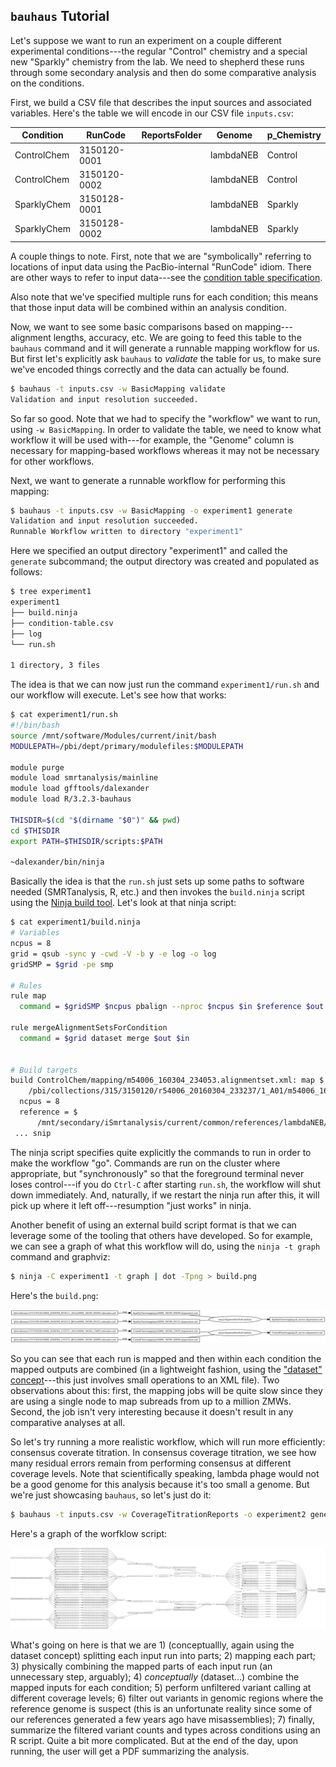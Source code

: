 
## `bauhaus` Tutorial

Let's suppose we want to run an experiment on a couple different
experimental conditions---the regular "Control" chemistry and a
special new "Sparkly" chemistry from the lab.  We need to shepherd
these runs through some secondary analysis and then do some
comparative analysis on the conditions.

First, we build a CSV file that describes the input sources and
associated variables. Here's the table we will encode in our CSV file
`inputs.csv`:

| Condition   |      RunCode | ReportsFolder | Genome    | p_Chemistry |
|-------------|--------------|---------------|-----------|-------------|
| ControlChem | 3150120-0001 |               | lambdaNEB | Control     |
| ControlChem | 3150120-0002 |               | lambdaNEB | Control     |
| SparklyChem | 3150128-0001 |               | lambdaNEB | Sparkly     |
| SparklyChem | 3150128-0002 |               | lambdaNEB | Sparkly     |


A couple things to note.  First, note that we are "symbolically"
referring to locations of input data using the PacBio-internal
"RunCode" idiom.  There are other ways to refer to input data---see
the [condition table specification][condition-table-spec].

Also note that we've specified multiple runs for each condition; this
means that those input data will be combined within an analysis
condition.

Now, we want to see some basic comparisons based on
mapping---alignment lengths, accuracy, etc.  We are going to feed this
table to the `bauhaus` command and it will generate a runnable mapping
workflow for us.  But first let's explicitly ask `bauhaus` to
*validate* the table for us, to make sure we've encoded things
correctly and the data can actually be found.

  ```sh
  $ bauhaus -t inputs.csv -w BasicMapping validate
  Validation and input resolution succeeded.
  ```

So far so good.  Note that we had to specify the "workflow" we want to
run, using `-w BasicMapping`.  In order to validate the table, we need to
know what workflow it will be used with---for example, the "Genome"
column is necessary for mapping-based workflows whereas it may not be
necessary for other workflows.

Next, we want to generate a runnable workflow for performing this mapping:

  ```sh
  $ bauhaus -t inputs.csv -w BasicMapping -o experiment1 generate
  Validation and input resolution succeeded.
  Runnable Workflow written to directory "experiment1"
  ```

Here we specified an output directory "experiment1" and called the
`generate` subcommand; the output directory was created and populated
as follows:

  ```sh
  $ tree experiment1
  experiment1
  ├── build.ninja
  ├── condition-table.csv
  ├── log
  └── run.sh

  1 directory, 3 files
  ```

The idea is that we can now just run the command `experiment1/run.sh`
and our workflow will execute.  Let's see how that works:

  ```sh
  $ cat experiment1/run.sh
  #!/bin/bash
  source /mnt/software/Modules/current/init/bash
  MODULEPATH=/pbi/dept/primary/modulefiles:$MODULEPATH

  module purge
  module load smrtanalysis/mainline
  module load gfftools/dalexander
  module load R/3.2.3-bauhaus

  THISDIR=$(cd "$(dirname "$0")" && pwd)
  cd $THISDIR
  export PATH=$THISDIR/scripts:$PATH

  ~dalexander/bin/ninja
  ```

Basically the idea is that the `run.sh` just sets up some paths to
software needed (SMRTanalysis, R, etc.) and then invokes the
`build.ninja` script using the [Ninja build tool][ninja].  Let's look
at that ninja script:


  ```sh
  $ cat experiment1/build.ninja
  # Variables
  ncpus = 8
  grid = qsub -sync y -cwd -V -b y -e log -o log
  gridSMP = $grid -pe smp

  # Rules
  rule map
    command = $gridSMP $ncpus pbalign --nproc $ncpus $in $reference $out

  rule mergeAlignmentSetsForCondition
    command = $grid dataset merge $out $in


  # Build targets
  build ControlChem/mapping/m54006_160304_234053.alignmentset.xml: map $
      /pbi/collections/315/3150120/r54006_20160304_233237/1_A01/m54006_160304_234053.subreadset.xml
    ncpus = 8
    reference = $
        /mnt/secondary/iSmrtanalysis/current/common/references/lambdaNEB/sequence/lambdaNEB.fasta
   ... snip
   ```

The ninja script specifies quite explicitly the commands to run in
order to make the workflow "go".  Commands are run on the cluster
where appropriate, but "synchronously" so that the foreground terminal
never loses control---if you do `Ctrl-C` after starting `run.sh`, the
workflow will shut down immediately.  And, naturally, if we restart
the ninja run after this, it will pick up where it left
off---resumption "just works" in ninja.

Another benefit of using an external build script format is that we
can leverage some of the tooling that others have developed.  So for
example, we can see a graph of what this workflow will do, using the
`ninja -t graph` command and graphviz:


  ```sh
  $ ninja -C experiment1 -t graph | dot -Tpng > build.png
  ```

Here's the `build.png`:

![simple mapping workflow graph](./img/simple-mapping.png)

So you can see that each run is mapped and then within each condition
the mapped outputs are combined (in a lightweight fashion, using the
["dataset" concept][dataset]---this just involves small operations to
an XML file).  Two observations about this: first, the mapping jobs
will be quite slow since they are using a single node to map subreads
from up to a million ZMWs. Second, the job isn't very interesting
because it doesn't result in any comparative analyses at all.

So let's try running a more realistic workflow, which will run more
efficiently: consensus coverate titration.  In consensus coverage
titration, we see how many residual errors remain from performing
consensus at different coverage levels.  Note that scientifically
speaking, lambda phage would not be a good genome for this analysis
because it's too small a genome.  But we're just showcasing `bauhaus`,
so let's just do it:


  ```sh
  $ bauhaus -t inputs.csv -w CoverageTitrationReports -o experiment2 generate
  ```

Here's a graph of the worfklow script:

![coverage titration reports workflow graph](./img/coverage-titration-reports.png)

What's going on here is that we are 1) (conceptuallly, again using the
dataset concept) splitting each input run into parts; 2) mapping each
part; 3) physically combining the mapped parts of each input run (an
unnecessary step, arguably); 4) *conceptually* (dataset...) combine
the mapped inputs for each condition; 5) perform unfiltered variant
calling at different coverage levels; 6) filter out variants in
genomic regions where the reference genome is suspect (this is an
unfortunate reality since some of our references generated a few years
ago have misassemblies); 7) finally, summarize the filtered variant
counts and types across conditions using an R script.  Quite a bit
more complicated.  But at the end of the day, upon running, the user
will get a PDF summarizing the analysis.


[ninja]: http://ninja-build.org/
[condition-table-spec]: ./ConditionTableSpec.org
[dataset]: http://pacbiofileformats.readthedocs.org/en/3.0/DataSet.html
